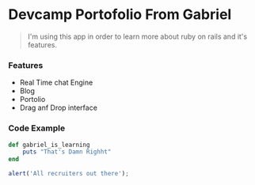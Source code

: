 # Devcamp Portofolio From Gabriel

> I'm using this app in order to learn more about ruby on rails and it's features.

### Features

- Real Time chat Engine
- Blog 
- Portolio
- Drag anf Drop interface 

### Code Example

```ruby
def gabriel_is_learning
    puts "That's Damn Righht"
end
```

```javascript
alert('All recruiters out there');
```
